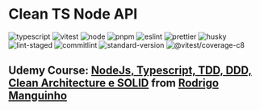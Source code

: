 # Clean TS Node API

![typescript](https://img.shields.io/badge/typescript-4.9.5-blue) ![vitest](https://img.shields.io/badge/vitest-0.28.5-red) ![node](https://img.shields.io/badge/node-v18.12.0-green) ![pnpm](https://img.shields.io/badge/pnpm-7.26.2-yellow) ![eslint](https://img.shields.io/badge/eslint-8.0.1-orange) ![prettier](https://img.shields.io/badge/prettier-2.4.1-purple) ![husky](https://img.shields.io/badge/husky-2.8.4-brightgreen) ![lint-staged](https://img.shields.io/badge/lint--staged-13.1.2-blueviolet) ![commitlint](https://img.shields.io/badge/commitlint-13.2.0-ff69b4) ![standard-version](https://img.shields.io/badge/standard--version-34.0.0-ff69b4) ![@vitest/coverage-c8](https://img.shields.io/badge/coverage--c8-0.28.5-ff69b4)

## Udemy Course: [NodeJs, Typescript, TDD, DDD, Clean Architecture e SOLID](https://www.udemy.com/course/tdd-com-mango/) from [Rodrigo Manguinho](https://www.udemy.com/user/rodrigo-manguinho/)
